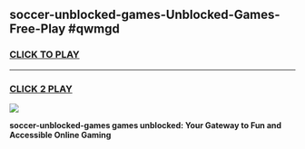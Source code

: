 
## soccer-unblocked-games-Unblocked-Games-Free-Play #qwmgd
<h3>
<a href="https://us.freeplayer.one?title=soccer-unblocked-games&ref=9M">CLICK TO PLAY</a></h3>
<hr>

<h3>
<a href="https://us.freeplayer.one?title=soccer-unblocked-games&ref=9M">CLICK 2 PLAY</a>
  
</h3>

<a href="https://us.freeplayer.one?title=soccer-unblocked-games&ref=9M"><img src="https://clearcache.store/games.png"></a>


**soccer-unblocked-games games unblocked: Your Gateway to Fun and Accessible Online Gaming**
